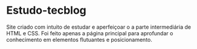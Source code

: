 # Estudo-tecblog
Site criado com intuito de estudar e aperfeiçoar o a parte intermediária de HTML e CSS.
Foi feito apenas a página principal para aprofundar o conhecimento em elementos flutuantes e posicionamento.
